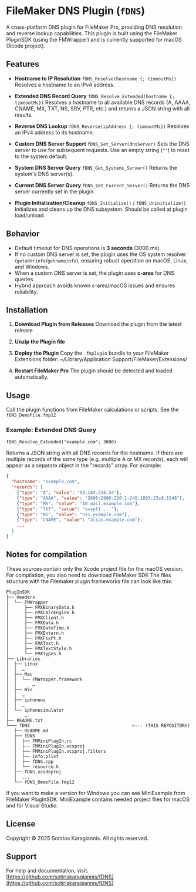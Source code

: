 # FileMaker DNS Plugin (`fDNS`)

A cross-platform DNS plugin for FileMaker Pro, providing DNS resolution and reverse lookup capabilities. This plugin is built using the FileMaker PluginSDK (using the FMWrapper) and is currently supported for macOS (Xcode project).

## Features

- **Hostname to IP Resolution**
  `fDNS_Resolve(hostname {; timeoutMs})`
  Resolves a hostname to an IPv4 address.

- **Extended DNS Record Query**
  `fDNS_Resolve_Extended(hostname {; timeoutMs})`
  Resolves a hostname to all available DNS records (A, AAAA, CNAME, MX, TXT, NS, SRV, PTR, etc.) and returns a JSON string with all results.

- **Reverse DNS Lookup**
  `fDNS_Reverse(ipAddress {; timeoutMs})`
  Resolves an IPv4 address to its hostname.

- **Custom DNS Server Support**
  `fDNS_Set_Server(dnsServer)`
  Sets the DNS server to use for subsequent requests. Use an empty string (`""`) to reset to the system default.

- **System DNS Server Query**
  `fDNS_Get_Systems_Server()`
  Returns the system's DNS server(s).

- **Current DNS Server Query**
  `fDNS_Get_Current_Server()`
  Returns the DNS server currently set in the plugin.

- **Plugin Initialization/Cleanup**
  `fDNS_Initialize()` / `fDNS_Uninitialize()`
  Initializes and cleans up the DNS subsystem. Should be called at plugin load/unload.

## Behavior

- Default timeout for DNS operations is **3 seconds** (3000 ms).
- If no custom DNS server is set, the plugin uses the OS system resolver (`getaddrinfo`/`getnameinfo`), ensuring robust operation on macOS, Linux, and Windows.
- When a custom DNS server is set, the plugin uses **c-ares** for DNS queries.
- Hybrid approach avoids known c-ares/macOS issues and ensures reliability.

## Installation

1. **Download Plugin from Releases**
Download the plugin from the latest release

2. **Unzip the Plugin file**

3. **Deploy the Plugin**
   Copy the `.fmplugin` bundle to your FileMaker Extensions folder:
   ~/Library/Application Support/FileMaker/Extensions/

4. **Restart FileMaker Pro**
   The plugin should be detected and loaded automatically.

## Usage

Call the plugin functions from FileMaker calculations or scripts. See the `fDNS_DemoFile.fmp12`

### Example: Extended DNS Query

```filemaker
fDNS_Resolve_Extended("example.com"; 3000)
```

Returns a JSON string with all DNS records for the hostname.
If there are multiple records of the same type (e.g. multiple A or MX records), each will appear as a separate object in the "records" array. For example:

```json
{
  "hostname": "example.com",
  "records": [
    {"type": "A", "value": "93.184.216.34"},
    {"type": "AAAA", "value": "2606:2800:220:1:248:1893:25c8:1946"},
    {"type": "MX", "value": "10 mail.example.com"},
    {"type": "TXT", "value": "v=spf1 ..."},
    {"type": "NS", "value": "ns1.example.com"},
    {"type": "CNAME", "value": "alias.example.com"},
    ...
  ]
}
```

## Notes for compilation
These sources contain only the Xcode project file for the macOS version. For compilation, you also need to download FileMaker SDK
The files structure with the Filemaker plugin frameworks file can look like this:
```
PlugInSDK
├── Headers
│  └── FMWrapper
│      ├── FMXBinaryData.h
│      ├── FMXCalcEngine.h
│      ├── FMXClient.h
│      ├── FMXData.h
│      ├── FMXDateTime.h
│      ├── FMXExtern.h
│      ├── FMXFixPt.h
│      ├── FMXText.h
│      ├── FMXTextStyle.h
│      └── FMXTypes.h
├── Libraries
│  ├── Linux
│  │  …
│  ├── Mac
│  │  └── FMWrapper.framework
│  │      …
│  ├── Win
│  │  …
│  ├── iphoneos
│  │  …
│  └── iphonesimulator
│      …
├── README.txt
└─── fDNS                                       <--- (THIS REPOSITORY)
   ├── README.md
   ├── fDNS
   │  ├── FMMiniPlugIn.rc
   │  ├── FMMiniPlugIn.vcxproj
   │  ├── FMMiniPlugIn.vcxproj.filters
   │  ├── Info.plist
   │  ├── fDNS.cpp
   │  └── resource.h
   ├── fDNS.xcodeproj
   │  ...
   └── fDNS_DemoFile.fmp12

```
If you want to make a version for Windows you can see MiniExample from FileMaker PlugInSDK. MiniExample contains needed project files for macOS and for Visual Studio.

## License

Copyright © 2025 Sotirios Karagiannis. All rights reserved.

## Support

For help and documentation, visit:
[https://github.com/sotiriskaragiannis/fDNS](https://github.com/sotiriskaragiannis/fDNS)
